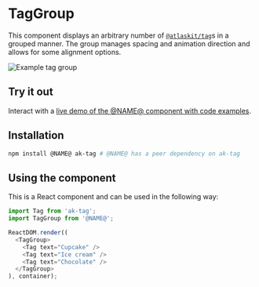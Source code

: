 # TagGroup

This component displays an arbitrary number of [`@atlaskit/tag`](https://www.npmjs.com/package/@atlaskit/tag)s
in a grouped manner.
The group manages spacing and animation direction and allows for some alignment options.

![Example tag group](https://i.imgur.com/A10xBnV.gif)

## Try it out

Interact with a [live demo of the @NAME@ component with code examples](https://aui-cdn.atlassian.com/atlaskit/stories/@NAME@/@VERSION@/).

## Installation

```sh
npm install @NAME@ ak-tag # @NAME@ has a peer dependency on ak-tag
```

## Using the component

This is a React component and can be used in the following way:

```js
import Tag from 'ak-tag';
import TagGroup from '@NAME@';

ReactDOM.render((
  <TagGroup>
    <Tag text="Cupcake" />
    <Tag text="Ice cream" />
    <Tag text="Chocolate" />
  </TagGroup>
), container);
```
